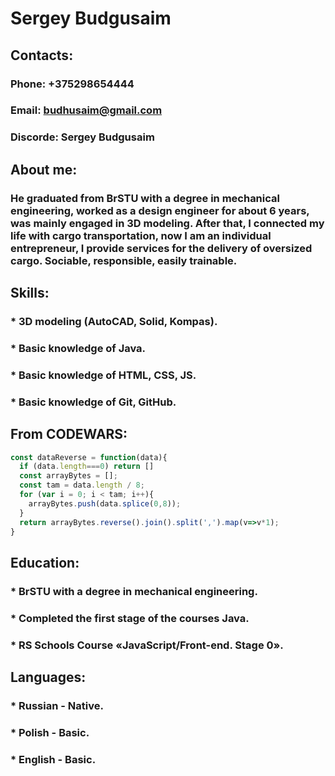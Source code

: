 # Sergey Budgusaim

## Contacts:
### Phone: +375298654444
### Email: budhusaim@gmail.com
### Discorde: Sergey Budgusaim

## About me:
### He graduated from BrSTU with a degree in mechanical engineering, worked as a design engineer for about 6 years, was mainly engaged in 3D modeling. After that, I connected my life with cargo transportation, now I am an individual entrepreneur, I provide services for the delivery of oversized cargo. Sociable, responsible, easily trainable.

## Skills:
### * 3D modeling (AutoCAD, Solid, Kompas).
### * Basic knowledge of Java.
### * Basic knowledge of HTML, CSS, JS.
### * Basic knowledge of Git, GitHub.

## From CODEWARS:
```js
const dataReverse = function(data){
  if (data.length===0) return []
  const arrayBytes = [];
  const tam = data.length / 8;
  for (var i = 0; i < tam; i++){
    arrayBytes.push(data.splice(0,8));
  }
  return arrayBytes.reverse().join().split(',').map(v=>v*1);
}
```
## Education:
### * BrSTU with a degree in mechanical engineering.</p>
### * Completed the first stage of the courses Java.</p>
### * RS Schools Course «JavaScript/Front-end. Stage 0».</p>

## Languages:
### * Russian - Native.
### * Polish - Basic.
### * English - Basic.